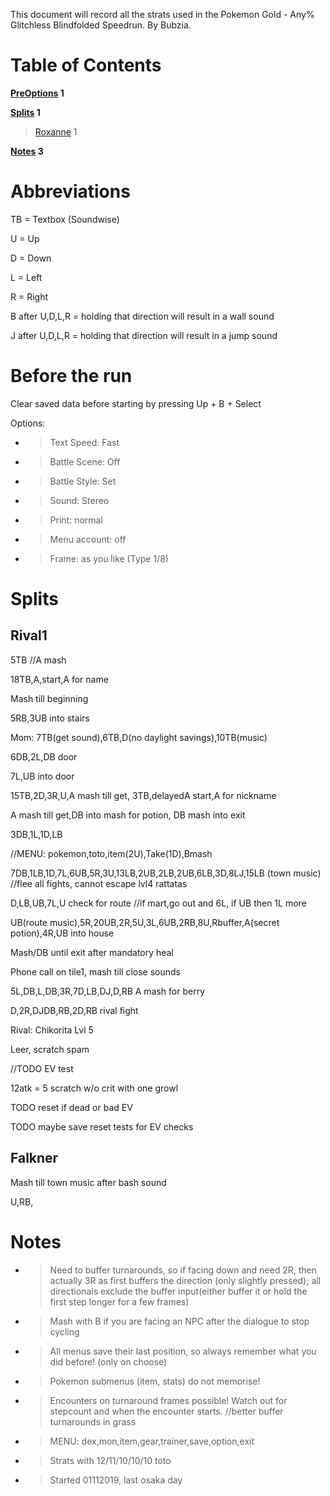 This document will record all the strats used in the Pokemon Gold - Any%
Glitchless Blindfolded Speedrun. By Bubzia.

# Table of Contents

**[PreOptions](#before-the-run) 1**

**[Splits](#splits) 1**

> [Roxanne](#_241bo5wsipf4) 1

**[Notes](#notes) 3**

# Abbreviations

TB = Textbox (Soundwise)

U = Up

D = Down

L = Left

R = Right

B after U,D,L,R = holding that direction will result in a wall sound

J after U,D,L,R = holding that direction will result in a jump sound

# Before the run

Clear saved data before starting by pressing Up + B + Select

Options:

  - > Text Speed: Fast

  - > Battle Scene: Off

  - > Battle Style: Set

  - > Sound: Stereo

  - > Print: normal

  - > Menu account: off

  - > Frame: as you like (Type 1/8)

# Splits

## Rival1

5TB //A mash

18TB,A,start,A for name

Mash till beginning

5RB,3UB into stairs

Mom: 7TB(get sound),6TB,D(no daylight savings),10TB(music)

6DB,2L,DB door

7L,UB into door

15TB,2D,3R,U,A mash till get, 3TB,delayedA start,A for nickname

A mash till get,DB into mash for potion, DB mash into exit

3DB,1L,1D,LB

//MENU: pokemon,toto,item(2U),Take(1D),Bmash

7DB,1LB,1D,7L,6UB,5R,3U,13LB,2UB,2LB,2UB,6LB,3D,8LJ,15LB (town music)
//flee all fights, cannot escape lvl4 rattatas

D,LB,UB,7L,U check for route //if mart,go out and 6L, if UB then 1L more

UB(route music),5R,20UB,2R,5U,3L,6UB,2RB,8U,Rbuffer,A(secret
potion),4R,UB into house

Mash/DB until exit after mandatory heal

Phone call on tile1, mash till close sounds

5L,DB,L,DB,3R,7D,LB,DJ,D,RB A mash for berry

D,2R,DJDB,RB,2D,RB rival fight

Rival: Chikorita Lvl 5

Leer, scratch spam

//TODO EV test

12atk = 5 scratch w/o crit with one growl

TODO reset if dead or bad EV

TODO maybe save reset tests for EV checks

## Falkner

Mash till town music after bash sound

U,RB,

# Notes

  - > Need to buffer turnarounds, so if facing down and need 2R, then
    > actually 3R as first buffers the direction (only slightly
    > pressed); all directionals exclude the buffer input(either buffer
    > it or hold the first step longer for a few frames)

  - > Mash with B if you are facing an NPC after the dialogue to stop
    > cycling

  - > All menus save their last position, so always remember what you
    > did before\! (only on choose)

  - > Pokemon submenus (item, stats) do not memorise\!

  - > Encounters on turnaround frames possible\! Watch out for stepcount
    > and when the encounter starts. //better buffer turnarounds in
    > grass

  - > MENU: dex,mon,item,gear,trainer,save,option,exit

  - > Strats with 12/11/10/10/10 toto

  - > Started 01112019, last osaka day
